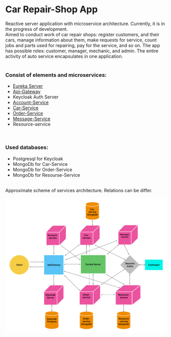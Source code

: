 # Car Repair-Shop App

Reactive server application with microservice architecture.
Currently, it is in the progress of development.</br>
Aimed to conduct work of car repair shops: register customers, and their cars, manage information about them, 
make requests for service, count jobs and parts used for repairing, pay for the service, and so on. 
The app has possible roles: customer, manager, mechanic, and admin.
The entire activity of auto service encapsulates in one application.</br>
</br>

### Consist of elements and microservices: 
 - [Eureka Server](https://github.com/sltnsrh/car-repair-eureka-server)
 - [Api-Gateway](https://github.com/sltnsrh/car-repair-api-gateway)
 - Keycloak Auth Server
 - [Account-Service](https://github.com/sltnsrh/car-repair-account-service)
 - [Car-Service](https://github.com/sltnsrh/car-repair-car-service)
 - [Order-Service](https://github.com/sltnsrh/car-repair-order-service)
 - [Message-Service](https://github.com/sltnsrh/car-repair-message-service)
 - Resource-service
</br>

### Used databases: 
 - Postgresql for Keycloak
 - MongoDb for Car-Service
 - MongoDb for Order-Service
 - MongoDb for Resourse-Service

</br>
Approximate scheme of services architecture. Relations can be differ. 

![car-repair-shop-scheme](car-repair-shop-scheme.png)
